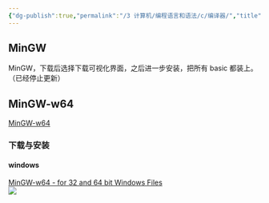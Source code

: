 ```yaml
---
{"dg-publish":true,"permalink":"/3 计算机/编程语言和语法/c/编译器/","title":"编译器"}
---
```



## MinGW
MinGW，下载后选择下载可视化界面，之后进一步安装，把所有 basic 都装上。  
（已经停止更新）
## MinGW-w64
[MinGW-w64](https://www.mingw-w64.org/)
### 下载与安装
#### windows
[MinGW-w64 - for 32 and 64 bit Windows Files](https://sourceforge.net/projects/mingw-w64/files/mingw-w64/mingw-w64-release/)  
![](/img/user/resources/attachments/20230812编译器.png)